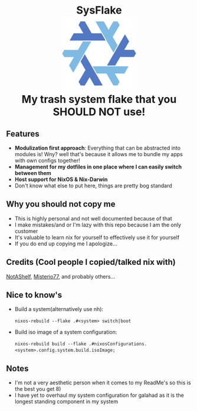 <h1 align="center">
  SysFlake
  <br>
  <img src="resources/nixos.svg" width="200px" height="200px"/>
  <br>
  My trash system flake that you SHOULD NOT use!
</h1>

## Features
  - **Modulization first approach**: Everything that can be abstracted into modules is! Wny? well that's because it allows me to bundle my apps with own configs together! 
  - **Management for my dotfiles in one place where I can easily switch between them**
  - **Host support for NixOS & Nix-Darwin**
  - Don't know what else to put here, things are pretty bog standard

## Why you should not copy me
  - This is highly personal and not well documented because of that
  - I make mistakes/and or I'm lazy with this repo because I am the only customer
  - It's valuable to learn nix for yourself to effectively use it for yourself
  - If you do end up copying me I apologize...

## Credits (Cool people I copied/talked nix with)
  [NotAShelf](https://github.com/NotAShelf), [Misterio77](https://github.com/Misterio77), and probably others...

## Nice to know's 
  - Build a system(alternatively use nh):
    
    ```nixos-rebuild --flake .#<system> switch|boot```

  - Build iso image of a system configuration:
    
    ```nixos-rebuild build --flake .#nixosConfigurations.<system>.config.system.build.isoImage;```

## Notes
  - I'm not a very aesthetic person when it comes to my ReadMe's so this is the best you get 8)
  - I have yet to overhaul my system configuration for galahad as it is the longest standing component in my system
